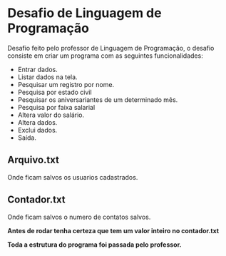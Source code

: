 # Desafio de Linguagem de Programação
Desafio feito pelo professor de Linguagem de Programação, o desafio consiste em 
criar um programa com as seguintes funcionalidades:

* Entrar dados.
* Listar dados na tela.
* Pesquisar um registro por nome.
* Pesquisa por estado civil
* Pesquisar os aniversariantes de um determinado mês.
* Pesquisa por faixa salarial
* Altera valor do salário.
* Altera dados.
* Exclui dados.
* Saída.

## Arquivo.txt

Onde ficam salvos os usuarios cadastrados.

## Contador.txt

Onde ficam salvos o numero de contatos salvos.

  **Antes de rodar tenha certeza que tem um valor inteiro no contador.txt**

  **Toda a estrutura do programa foi passada pelo professor.**